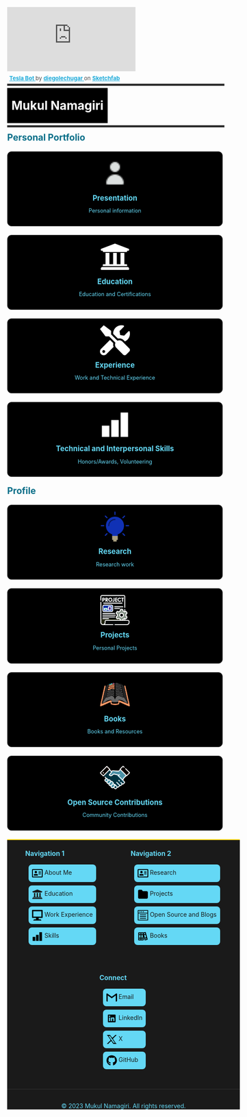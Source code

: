 <!DOCTYPE html>
<html lang="en">
<head>
  <meta charset="UTF-8">
  <meta name="viewport" content="width=device-width, initial-scale=1.0">
<div class="sketchfab-embed-wrapper"> <iframe title="Tesla Bot" frameborder="0" allowfullscreen mozallowfullscreen="true" webkitallowfullscreen="true" allow="autoplay; fullscreen; xr-spatial-tracking" xr-spatial-tracking execution-while-out-of-viewport execution-while-not-rendered web-share src="https://sketchfab.com/models/2756c4f07d7c4acb804b1777f10de2ed/embed"> </iframe> <p style="font-size: 13px; font-weight: normal; margin: 5px; color: #4A4A4A;"> <a href="https://sketchfab.com/3d-models/tesla-bot-2756c4f07d7c4acb804b1777f10de2ed?utm_medium=embed&utm_campaign=share-popup&utm_content=2756c4f07d7c4acb804b1777f10de2ed" target="_blank" rel="nofollow" style="font-weight: bold; color: #1CAAD9;"> Tesla Bot </a> by <a href="https://sketchfab.com/diegolechugar?utm_medium=embed&utm_campaign=share-popup&utm_content=2756c4f07d7c4acb804b1777f10de2ed" target="_blank" rel="nofollow" style="font-weight: bold; color: #1CAAD9;"> diegolechugar </a> on <a href="https://sketchfab.com?utm_medium=embed&utm_campaign=share-popup&utm_content=2756c4f07d7c4acb804b1777f10de2ed" target="_blank" rel="nofollow" style="font-weight: bold; color: #1CAAD9;">Sketchfab</a></p></div><style>
    /* Specific container styling */
    .body {
        max-width: 2000px !important; /* Adjust this value */
        margin: 0 auto !important;
        padding: 0 20px !important;
        padding-right: 0em !important;
    }
    .cards-container {
      display: flex;
      flex-wrap: wrap;
      gap: 20px;
      margin: 20px 0;
    }
    .card {
      width: 500px;
      border: 1px solid #444;
      border-radius: 10px;
      padding: 15px;
      text-align: center;
      background-color: black;
      transition: transform 0.2s, box-shadow 0.2s;
      cursor: pointer;
    }
   .card img {
        width: 70px;
        height: 70px;
        filter: invert(1); /* Start with original colors */
        transition: filter 0.3s ease;
    }
    .card:hover img {
        filter: invert(0); /* Invert on card hover */
    }
    .card:hover {
        transform: scale(1.05);
        box-shadow: 0 10px 20px rgb(100, 216, 245);
        background-color: white;
        color: white;
    }
    .card h3 {
      margin: 10px 0;
      font-size: 1.2em;
      color:rgb(100,216,245);
    }
    .card p {
      font-size: 0.9em;
      color: rgb(100,216,245);
    }
    .card a {
      text-decoration: none;
      color: inherit;
      display: block;
      width: 100%;
      height: 100%;
    }
    .card:hover h3,
    .card:hover p {
   color: black !important;
   } 
    h1, h2, h3 {
      color: rgb(6, 110, 136);
      margin: 0.5em 0;
    }
</style>
</head>
<body>
  <hr style="border: 2px solid #333; width: 100%; margin: 5px auto;">
 <div style="background-color: black; color: white; padding: 10px; display: inline-block;">
    <h1 style="color: white">Mukul Namagiri</h1>
</div>
  <hr style="border: 2px solid #333; width: 100%; margin: 5px auto;">
  <h2>Personal Portfolio</h2>
  <div class="cards-container">
    <div class="card" onclick="window.location.href='./about_me/me/'">
      <img src="images/pgimages/person.png" alt="Presentation">
      <h3>Presentation</h3>
      <p>Personal information</p>
    </div>
    <div class="card" onclick="window.location.href='./about_me/education/'">
      <img src="images/pgimages/university.png" alt="Education">
      <h3>Education</h3>
      <p>Education and Certifications</p>
    </div>
    <div class="card" onclick="window.location.href='./about_me/work_exp/'">
      <img src="images/pgimages/tools.png" alt="Experience">
      <h3>Experience</h3>
      <p>Work and Technical Experience</p>
    </div>
    <div class="card" onclick="window.location.href='./software/skills/'">
      <img src="images/pgimages/skills.png" alt="More">
      <h3>Technical and Interpersonal Skills </h3>
      <p>Honors/Awards, Volunteering</p>
    </div>
  </div>

 
  <h2>Profile</h2>
  <div class="cards-container">
    <div class="card" onclick="window.location.href='./research/research/'">
      <img src="images/icons/idea.png" alt="Knowledge Hub">
      <h3>Research</h3>
      <p>Research work</p>
    </div>
    <div class="card" onclick="window.location.href='./software/projects/'">
      <img src="images/icons/project.png" alt="Projects">
      <h3>Projects</h3>
      <p>Personal Projects</p>
    </div>
    <div class="card" onclick="window.location.href='./software/books/'">
      <img src="images/icons/book2.png" alt="Documentation">
      <h3>Books</h3>
      <p>Books and Resources</p>
    </div>
    <div class="card" onclick="window.location.href='./software/software/'">
      <img src="images/icons/collab.png" alt="Collaboration">
      <h3>Open Source Contributions</h3>
      <p>Community Contributions</p>
    </div>
  </div>

  <!-- Add this just before the closing </body> tag -->

<footer class="custom-footer">
  <div class="footer-content">
    <div class="footer-section">
      <h4>Navigation 1</h4>
      <ul>
        <li><a href="./about_me/me/"><svg class="footer-icon" viewBox="0 0 576 512" xmlns="http://www.w3.org/2000/svg"><path d="m528 32h-480c-26.5 0-48 21.5-48 48v352c0 26.5 21.5 48 48 48h480c26.5 0 48-21.5 48-48v-352c0-26.5-21.5-48-48-48zm0 400h-480v-352h480zm-320-176c35.3 0 64-28.7 64-64s-28.7-64-64-64-64 28.7-64 64 28.7 64 64 64zm-89.6 128h179.2c12.4 0 22.4-8.6 22.4-19.2v-19.2c0-31.8-30.1-57.6-67.2-57.6-10.8 0-18.7 8-44.8 8-26.9 0-33.4-8-44.8-8-37.1 0-67.2 25.8-67.2 57.6v19.2c0 10.6 10 19.2 22.4 19.2zm241.6-64h112c4.4 0 8-3.6 8-8v-16c0-4.4-3.6-8-8-8h-112c-4.4 0-8 3.6-8 8v16c0 4.4 3.6 8 8 8zm0-64h112c4.4 0 8-3.6 8-8v-16c0-4.4-3.6-8-8-8h-112c-4.4 0-8 3.6-8 8v16c0 4.4 3.6 8 8 8zm0-64h112c4.4 0 8-3.6 8-8v-16c0-4.4-3.6-8-8-8h-112c-4.4 0-8 3.6-8 8v16c0 4.4 3.6 8 8 8z"/></svg> About Me</a></li>
        <li><a href="./about_me/education/"><svg class="footer-icon" viewBox="0 0 512 512" xmlns="http://www.w3.org/2000/svg"><path fill="currentColor" d="m496 128v16a8 8 0 0 1 -8 8h-24v12c0 6.627-5.373 12-12 12h-392c-6.627 0-12-5.373-12-12v-12h-24a8 8 0 0 1 -8-8v-16a8 8 0 0 1 4.941-7.392l232-88a7.996 7.996 0 0 1 6.118 0l232 88a8 8 0 0 1 4.941 7.392zm-24 304h-432c-13.255 0-24 10.745-24 24v16a8 8 0 0 0 8 8h464a8 8 0 0 0 8-8v-16c0-13.255-10.745-24-24-24zm-376-240v192h-36c-6.627 0-12 5.373-12 12v20h416v-20c0-6.627-5.373-12-12-12h-36v-192h-64v192h-64v-192h-64v192h-64v-192z"/></svg> Education</a></li>
        <li><a href="./about_me/work_exp/"><svg class="footer-icon" height="8" viewBox="0 0 8 8" width="8" xmlns="http://www.w3.org/2000/svg"><path d="m.34 0a.5.5 0 0 0 -.34.5v5a.5.5 0 0 0 .5.5h2.5v1h-1c-.55 0-1 .45-1 1h6c0-.55-.45-1-1-1h-1v-1h2.5a.5.5 0 0 0 .5-.5v-5a.5.5 0 0 0 -.5-.5h-7a.5.5 0 0 0 -.09 0 .5.5 0 0 0 -.06 0zm.66 1h6v4h-6z"/></svg> Work Experience</a></li>
        <li><a href="./software/skills/">
<svg class="footer-icon" height="32" viewBox="0 0 32 32" width="32" xmlns="http://www.w3.org/2000/svg"><path d="m30 30h-8v-26h8z"/><path d="m20 30h-8v-18h8z"/><path d="m10 30h-8v-12h8z"/><path d="m0 0h32v32h-32z" fill="none"/></svg> Skills</a></li>
      </ul>
    </div>
    <div class="footer-section">
    <h4>Navigation 2</h4>
      <ul>
        <li><a href="./research/research/"><svg class="footer-icon" viewBox="0 0 576 512" xmlns="http://www.w3.org/2000/svg"><path d="m528 32h-480c-26.5 0-48 21.5-48 48v352c0 26.5 21.5 48 48 48h480c26.5 0 48-21.5 48-48v-352c0-26.5-21.5-48-48-48zm0 400h-480v-352h480zm-320-176c35.3 0 64-28.7 64-64s-28.7-64-64-64-64 28.7-64 64 28.7 64 64 64zm-89.6 128h179.2c12.4 0 22.4-8.6 22.4-19.2v-19.2c0-31.8-30.1-57.6-67.2-57.6-10.8 0-18.7 8-44.8 8-26.9 0-33.4-8-44.8-8-37.1 0-67.2 25.8-67.2 57.6v19.2c0 10.6 10 19.2 22.4 19.2zm241.6-64h112c4.4 0 8-3.6 8-8v-16c0-4.4-3.6-8-8-8h-112c-4.4 0-8 3.6-8 8v16c0 4.4 3.6 8 8 8zm0-64h112c4.4 0 8-3.6 8-8v-16c0-4.4-3.6-8-8-8h-112c-4.4 0-8 3.6-8 8v16c0 4.4 3.6 8 8 8zm0-64h112c4.4 0 8-3.6 8-8v-16c0-4.4-3.6-8-8-8h-112c-4.4 0-8 3.6-8 8v16c0 4.4 3.6 8 8 8z"/></svg> Research</a></li>
        <li><a href="./software/projects/"><svg class="footer-icon" ill="none" height="24" viewBox="0 0 24 24" width="24" xmlns="http://www.w3.org/2000/svg"><path d="m4 21h16c1.1046 0 2-.8954 2-2v-11c0-1.10457-.8954-2-2-2h-9l-1.70313-2.5547c-.18547-.2782-.4977-.4453-.83205-.4453h-4.46482c-1.10457 0-2 .89543-2 2v14c0 1.1046.89543 2 2 2z" stroke="#000" stroke-linecap="round" stroke-linejoin="round" stroke-width="2"/></svg> Projects</a></li>
        <li><a href="./software/software/"><svg class="footer-icon" viewBox="0 0 1024 1063.274" xmlns="http://www.w3.org/2000/svg"><path d="M817.84 524.27H206.16v-67.964h611.68zm0 348.886H206.16V805.19h611.68zm0-176.708H206.16v-67.965h611.68zM0 21.333h1024v1024H0zm956.035 67.965H67.965v888.07h888.07zM1024 352.094H0V21.334h1024zM67.965 284.13h888.07V89.296H67.966zm183.504-63.434h-86.09V152.73h86.09zm172.176 0h-86.088V152.73h86.088zm176.708 0h-86.088V152.73h86.088z"/></svg> Open Source and Blogs</a></li>
        <li><a href="./software/books/"><svg class="footer-icon" viewBox="0 0 24 24" xmlns="http://www.w3.org/2000/svg"><path d="m22.47 18.82-1-3.86-3.15-11.59a1 1 0 0 0 -1.22-.71l-3.87 1a1 1 0 0 0 -.73-.33h-10a1 1 0 0 0 -1 1v16a1 1 0 0 0 1 1h10a1 1 0 0 0 1-1v-8l2.2 8.22a1 1 0 0 0 1 .74 1.15 1.15 0 0 0 .26 0l4.83-1.29a1 1 0 0 0 .61-.47 1.05 1.05 0 0 0 .07-.71zm-16 .55h-3v-2h3zm0-4h-3v-6h3zm0-8h-3v-2h3zm5 12h-3v-2h3zm0-4h-3v-6h3zm0-8h-3v-2h3zm2.25-1.74 2.9-.78.52 1.93-2.9.78zm2.59 9.66-1.55-5.8 2.9-.78 1.55 5.8zm1 3.86-.52-1.93 2.9-.78.52 1.93z"/></svg> Books</a></li>
      </ul>
    </div>
<div class="footer-section">
  <h4>Connect</h4>
  <ul>
    <li><a href="mailto:mukulnamagiri1@gmail.com"><svg class="footer-icon" height="32" viewBox="0 0 32 32" width="32" xmlns="http://www.w3.org/2000/svg"><path d="m32 6v20c0 1.135-.865 2-2 2h-2v-18.151l-12 8.62-12-8.62v18.151h-2c-1.135 0-2-.865-2-2v-20c0-.568.214-1.068.573-1.422.359-.365.859-.578 1.427-.578h.667l13.333 9.667 13.333-9.667h.667c.568 0 1.068.214 1.427.578.359.354.573.854.573 1.422z"/></svg> Email</a></li>
    <li><a href="https://www.linkedin.com/in/mukul-namagiri-434427190/"><svg class="footer-icon" enable-background="new 0 0 100 100" height="100" viewBox="0 0 100 100" width="100" xmlns="http://www.w3.org/2000/svg"><path d="m80.667 14h-61.352c-2.934 0-5.315 2.325-5.315 5.188v61.617c0 2.867 2.381 5.195 5.315 5.195h61.352c2.936 0 5.333-2.328 5.333-5.195v-61.617c0-2.863-2.397-5.188-5.333-5.188zm-45.313 61.354h-10.684v-34.359h10.684zm-5.342-39.057c-3.423 0-6.19-2.774-6.19-6.194 0-3.415 2.767-6.189 6.19-6.189 3.415 0 6.189 2.774 6.189 6.189 0 3.42-2.774 6.194-6.189 6.194zm45.338 39.057h-10.667v-16.708c0-3.986-.078-9.111-5.551-9.111-5.558 0-6.405 4.341-6.405 8.822v16.998h-10.675v-34.36h10.245v4.692h.146c1.426-2.7 4.91-5.549 10.106-5.549 10.806 0 12.802 7.114 12.802 16.369v18.847z"/></svg> LinkedIn</a></li>
    <li><a href="https://x.com/MNamagiri66052"><svg class="footer-icon" viewBox="0 0 24 24" xmlns="http://www.w3.org/2000/svg"><path d="m15.5 10v-1h1v-1h1v-1h1v-1h1v-1h1v-1h1v-1h1v-1h-3v1h-1v1h-1v1h-1v1h-1v1h-1v1h-2v-1h-1v-1h-1v-2h-1v-1h-1v-1h-7v1h1v1h1v1h1v2h1v1h1v2h1v1h1v2h1v1h-1v1h-1v1h-1v1h-1v1h-1v1h-1v1h-1v1h-1v1h3v-1h1v-1h1v-1h1v-1h1v-1h1v-1h2v1h1v1h1v2h1v1h1v1h7v-1h-1v-1h-1v-1h-1v-2h-1v-1h-1v-2h-1v-1h-1v-2h-1v-1zm0 4v1h1v2h1v1h1v2h-3v-2h-1v-1h-1v-1h-1v-2h-1v-1h-1v-1h-1v-2h-1v-1h-1v-2h-1v-1h-1v-2h3v1h1v2h1v1h1v2h1v1h1v1h1v2z"/></svg>  X</a></li>
    <li><a href="https://github.com/Mukullight"><svg class="footer-icon" viewBox="0 0 496 512" xmlns="http://www.w3.org/2000/svg"><path d="m165.9 397.4c0 2-2.3 3.6-5.2 3.6-3.3.3-5.6-1.3-5.6-3.6 0-2 2.3-3.6 5.2-3.6 3-.3 5.6 1.3 5.6 3.6zm-31.1-4.5c-.7 2 1.3 4.3 4.3 4.9 2.6 1 5.6 0 6.2-2s-1.3-4.3-4.3-5.2c-2.6-.7-5.5.3-6.2 2.3zm44.2-1.7c-2.9.7-4.9 2.6-4.6 4.9.3 2 2.9 3.3 5.9 2.6 2.9-.7 4.9-2.6 4.6-4.6-.3-1.9-3-3.2-5.9-2.9zm65.8-383.2c-138.7 0-244.8 105.3-244.8 244 0 110.9 69.8 205.8 169.5 239.2 12.8 2.3 17.3-5.6 17.3-12.1 0-6.2-.3-40.4-.3-61.4 0 0-70 15-84.7-29.8 0 0-11.4-29.1-27.8-36.6 0 0-22.9-15.7 1.6-15.4 0 0 24.9 2 38.6 25.8 21.9 38.6 58.6 27.5 72.9 20.9 2.3-16 8.8-27.1 16-33.7-55.9-6.2-112.3-14.3-112.3-110.5 0-27.5 7.6-41.3 23.6-58.9-2.6-6.5-11.1-33.3 2.6-67.9 20.9-6.5 69 27 69 27 20-5.6 41.5-8.5 62.8-8.5s42.8 2.9 62.8 8.5c0 0 48.1-33.6 69-27 13.7 34.7 5.2 61.4 2.6 67.9 16 17.7 25.8 31.5 25.8 58.9 0 96.5-58.9 104.2-114.8 110.5 9.2 7.9 17 22.9 17 46.4 0 33.7-.3 75.4-.3 83.6 0 6.5 4.6 14.4 17.3 12.1 100-33.2 167.8-128.1 167.8-239 0-138.7-112.5-244-251.2-244zm-147.6 344.9c-1.3 1-1 3.3.7 5.2 1.6 1.6 3.9 2.3 5.2 1 1.3-1 1-3.3-.7-5.2-1.6-1.6-3.9-2.3-5.2-1zm-10.8-8.1c-.7 1.3.3 2.9 2.3 3.9 1.6 1 3.6.7 4.3-.7.7-1.3-.3-2.9-2.3-3.9-2-.6-3.6-.3-4.3.7zm32.4 35.6c-1.6 1.3-1 4.3 1.3 6.2 2.3 2.3 5.2 2.6 6.5 1 1.3-1.3.7-4.3-1.3-6.2-2.2-2.3-5.2-2.6-6.5-1zm-11.4-14.7c-1.6 1-1.6 3.6 0 5.9s4.3 3.3 5.6 2.3c1.6-1.3 1.6-3.9 0-6.2-1.4-2.3-4-3.3-5.6-2z"/></svg> GitHub</a></li>
  </ul>
</div>
</div>
  <div class="footer-bottom">
    <p>© 2023 Mukul Namagiri. All rights reserved.</p>
  </div>
</footer>

<style>
/* Custom Footer Styles */
.custom-footer {
  background-color: #1a1a1a;
  color: rgb(100,216,245);
  width: calc(100% + 40px); /* Expand beyond container */
  border-top: 2px solid gold;
  box-sizing: border-box;
  align: center;
  border-right: 2px;
}

.footer-content {
  max-width: 2000px;
  margin: 0 auto;
  display: flex;
  justify-content: space-around;
  flex-wrap: wrap;
  gap: 2rem;
  padding: 0 20px; /* Add internal padding */
  align:center;
}

.footer-section h4 {
  color: rgb(100,216,245);
  margin-bottom: 1rem;
  font-size: 1.1em;
}

.footer-section ul {
  list-style: none;
  padding: 0;
  color: rgb(100,216,245);
}

.footer-section ul li {
  margin-bottom: 0.5rem;
  margin-top: 0.5rem;
  margin-right: 0.25rem;
  margin-left: 0.5rem;
  background-color: rgb(100,216,245);
  border-radius: 0.5rem; /* Changed from border to border-radius */
  padding: 0.5rem; /* Added padding for better spacing */
  border: 2px rgb(100,216,245); /* Added proper border declaration */
}

.footer-section a {
  text-decoration: none;
  transition: color 0.3s ease;
}

.footer-section a:hover {
  color: black;
  text-decoration: underline;
  /* Add transition for smooth effect */
  transition: text-decoration 0.3s ease;
}

.footer-bottom {
  text-align: center;
  margin-top: 2rem;
  padding-top: 1rem;
  border-top: 1px solid #333;
}
.footer-icon {
  width: 25px;
  height: 25px;
  vertical-align: middle;
  transition: all 0.3s ease;
}


/* Override any external footer styles */
footer:not(.custom-footer) {
  display: none !important;
}
</style>
  </body>


